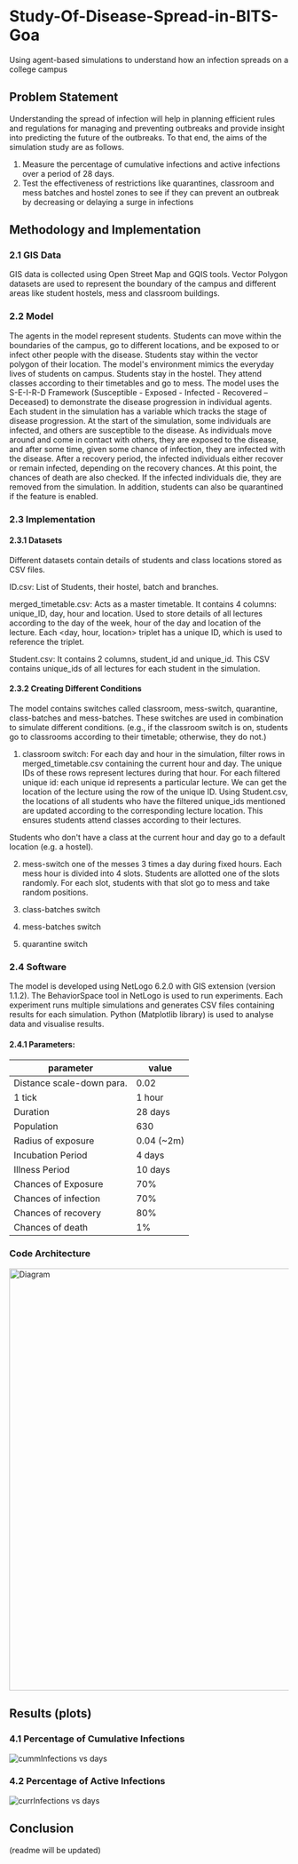 # Study-Of-Disease-Spread-in-BITS-Goa
Using agent-based simulations to understand how an infection spreads on a college campus
## Problem Statement
Understanding the spread of infection will help in planning efficient rules and regulations for managing and preventing outbreaks and provide insight into predicting the future of the outbreaks. To that end, the aims of the simulation study are as follows. 
1. Measure the percentage of cumulative infections and active infections over a period of 28 days.
2. Test the effectiveness of restrictions like quarantines, classroom and mess batches and hostel zones to see if they can prevent an outbreak by decreasing or delaying a surge in infections 
## Methodology and Implementation
### 2.1 GIS Data
GIS data is collected using Open Street Map and GQIS tools. Vector Polygon datasets are used to represent the boundary of the campus and different areas like student hostels, mess and classroom buildings.
### 2.2 Model
The agents in the model represent students. Students can move within the boundaries of the campus, go to different locations, and be exposed to or infect other people with the disease. Students stay within the vector polygon of their location. The model's environment mimics the everyday lives of students on campus. Students stay in the hostel. They attend classes according to their timetables and go to mess.
The model uses the S-E-I-R-D Framework (Susceptible - Exposed - Infected - Recovered – Deceased) to demonstrate the disease progression in individual agents. Each student in the simulation has a variable which tracks the stage of disease progression. At the start of the simulation, some individuals are infected, and others are susceptible to the disease. As individuals move around and come in contact with others, they are exposed to the disease, and after some time, given some chance of infection, they are infected with the disease. After a recovery period, the infected individuals either recover or remain infected, depending on the recovery chances. At this point, the chances of death are also checked. If the infected individuals die, they are removed from the simulation. In addition, students can also be quarantined if the feature is enabled.
### 2.3 Implementation
#### 2.3.1 Datasets
Different datasets contain details of students and class locations stored as CSV files.

ID.csv: List of Students, their hostel, batch and branches.

merged_timetable.csv: Acts as a master timetable. It contains 4 columns: unique_ID, day, hour and location. Used to store details of all lectures according to the day of the week, hour of the day and location of the lecture. Each <day, hour, location> triplet has a unique ID, which is used to reference the triplet.

Student.csv: It contains 2 columns, student_id and unique_id. This CSV contains unique_ids of all lectures for each student in the simulation.

#### 2.3.2 Creating Different Conditions
The model contains switches called classroom, mess-switch, quarantine, class-batches and mess-batches. These switches are used in combination to simulate different conditions. (e.g., if the classroom switch is on, students go to classrooms according to their timetable; otherwise, they do not.)
1. classroom switch:
For each day and hour in the simulation, filter rows in merged_timetable.csv containing the current hour and day. The unique IDs of these rows represent lectures during that hour.
For each filtered unique id: each unique id represents a particular lecture. We can get the location of the lecture using the row of the unique ID. Using Student.csv, the locations of all students who have the filtered unique_ids mentioned are updated according to the corresponding lecture location. This ensures students attend classes according to their lectures.

Students who don't have a class at the current hour and day go to a default location (e.g. a hostel). 

2. mess-switch one of the messes 3 times a day during fixed hours. Each mess hour is divided into 4 slots. Students are allotted one of the slots randomly. For each slot, students with that slot go to mess and take random positions.

3. class-batches switch
4. mess-batches switch
5. quarantine switch
   
### 2.4 Software 
The model is developed using NetLogo 6.2.0 with GIS extension (version 1.1.2). The BehaviorSpace tool in NetLogo is used to run experiments. Each experiment runs multiple simulations and generates CSV files containing results for each simulation. Python (Matplotlib library) is used to analyse data and visualise results.

#### 2.4.1 Parameters: 

|parameter|value| 
|----|-------|  
|Distance scale-down para.| 0.02|
|1 tick| 1 hour|
|Duration|28 days|
|Population|630|
|Radius of exposure| 0.04 (~2m)|
|Incubation Period|4 days|
|Illness Period|10 days|
|Chances of Exposure|70%|
|Chances of infection|70%|
|Chances of recovery|80%|
|Chances of death|1%|

### Code Architecture
<img width="760" alt="Diagram" src="https://github.com/vibha-patil21/Study-Of-Disease-Spread-in-BITS-Goa/assets/98578612/9d8133f6-f2ef-4aa6-929a-d0e2e20bd097" >


## Results (plots)
### 4.1 Percentage of Cumulative Infections 
![cummInfections vs days](https://github.com/vibha-patil21/Study-Of-Disease-Spread-in-BITS-Goa/assets/98578612/7c2aa39c-718d-4209-bead-ee4e62ee07c7)

### 4.2 Percentage of Active Infections
![currInfections vs days](https://github.com/vibha-patil21/Study-Of-Disease-Spread-in-BITS-Goa/assets/98578612/d6fa29b7-5b07-47d7-a313-3ac52efcaf58)

## Conclusion
(readme will be updated)
